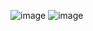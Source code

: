 ![image](https://github.com/zoni2004/PF-FALL-23/assets/142867557/85d6d7b2-cc69-43c1-a43f-8516e1e0da33)
![image](https://github.com/zoni2004/PF-FALL-23/assets/142867557/d2c7c23e-07ac-4f48-af34-0e6320bc26ef)
